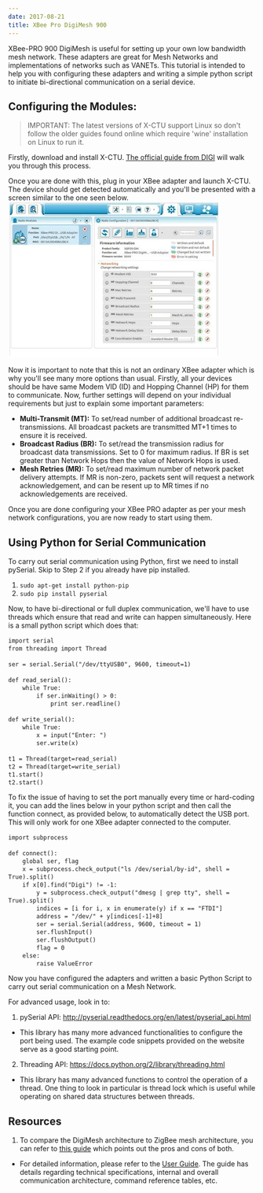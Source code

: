 ```yaml
---
date: 2017-08-21
title: XBee Pro DigiMesh 900
---
```

XBee-PRO 900 DigiMesh is useful for setting up your own low bandwidth mesh network. These adapters are great for Mesh Networks and implementations of networks such as VANETs. This tutorial is intended to help you with configuring these adapters and writing a simple python script to initiate bi-directional communication on a serial device.

## Configuring the Modules:

> IMPORTANT: The latest versions of X-CTU support Linux so don't follow the older guides found online which require 'wine' installation on Linux to run it.

Firstly, download and install X-CTU. [The official guide from DIGI](https://docs.digi.com/display/XCTU/Download+and+install+XCTU) will walk you through this process.

Once you are done with this, plug in your XBee adapter and launch X-CTU. The device should get detected automatically and you'll be presented with a screen similar to the one seen below.
![X-CTU Screen](assets/XbeeProDigiMesh900-1fc56.png)

Now it is important to note that this is not an ordinary XBee adapter which is why you'll see many more options than usual. Firstly, all your devices should be have same Modem VID (ID) and Hopping Channel (HP) for them to communicate. Now, further settings will depend on your individual requirements but just to explain some important parameters:
- **Multi-Transmit (MT):** To set/read number of additional broadcast re-transmissions. All broadcast packets are transmitted MT+1 times to ensure it is received.
- **Broadcast Radius (BR):** To set/read the transmission radius for broadcast data transmissions. Set to 0 for maximum radius. If BR is set greater than Network Hops then the value of Network Hops is used.
- **Mesh Retries (MR):** To set/read maximum number of network packet delivery attempts. If MR is non-zero, packets sent will request a network acknowledgement, and can be resent up to MR times if no acknowledgements are received.

Once you are done configuring your XBee PRO adapter as per your mesh network configurations, you are now ready to start using them.

## Using Python for Serial Communication
To carry out serial communication using Python, first we need to install pySerial.
Skip to Step 2 if you already have pip installed.
1. `sudo apt-get install python-pip`
2. `sudo pip install pyserial`

Now, to have bi-directional or full duplex communication, we'll have to use threads which ensure that read and write can happen simultaneously.
Here is a small python script which does that:
```
import serial
from threading import Thread

ser = serial.Serial("/dev/ttyUSB0", 9600, timeout=1)

def read_serial():
    while True:
        if ser.inWaiting() > 0:
            print ser.readline()

def write_serial():
    while True:
        x = input("Enter: ")
        ser.write(x)

t1 = Thread(target=read_serial)
t2 = Thread(target=write_serial)
t1.start()
t2.start()
```

To fix the issue of having to set the port manually every time or hard-coding it, you can add the lines below in your python script and then call the function connect, as provided below, to automatically detect the USB port. This will only work for one XBee adapter connected to the computer.
```
import subprocess

def connect():
    global ser, flag
    x = subprocess.check_output("ls /dev/serial/by-id", shell = True).split()
    if x[0].find("Digi") != -1:
        y = subprocess.check_output("dmesg | grep tty", shell = True).split()
        indices = [i for i, x in enumerate(y) if x == "FTDI"]
        address = "/dev/" + y[indices[-1]+8]
        ser = serial.Serial(address, 9600, timeout = 1)
        ser.flushInput()
        ser.flushOutput()
        flag = 0
    else:
        raise ValueError
```

Now you have configured the adapters and written a basic Python Script to carry out serial communication on a Mesh Network.

For advanced usage, look in to:
1. pySerial API: http://pyserial.readthedocs.org/en/latest/pyserial_api.html
 - This library has many more advanced functionalities to configure the port being used. The example code snippets provided on the website serve as a good starting point.
2. Threading API: https://docs.python.org/2/library/threading.html
- This library has many advanced functions to control the operation of a thread. One thing to look in particular is thread lock which is useful while operating on shared data structures between threads.

## Resources
1. To compare the DigiMesh architecture to ZigBee mesh architecture, you can refer to [this guide](http://www.digi.com/pdf/wp_zigbeevsdigimesh.pdf) which points out the pros and cons of both.
- For detailed information, please refer to the [User Guide](http://ftp1.digi.com/support/documentation/90000903_G.pdf). The guide has details regarding technical specifications, internal and overall communication architecture, command reference tables, etc.

